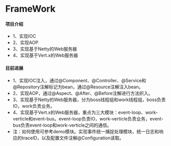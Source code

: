 # FrameWork

#### 项目介绍
- 1、实现IOC
- 2、实现AOP
- 3、实现基于Netty的Web服务器
- 4、实现基于Vert.x的Web服务器
#### 目前进展
- 1、实现IOC注入，通过@Component、@Controller、@Service和@Repository注解标记为bean，通过@Resource注解注入bean。
- 2、实现AOP，通过@Aspect、@After、@Before注解进行方法织入。
- 3、实现基于Netty的Web服务器，分为boss线程组和work线程组，boss负责IO，work负责业务。
- 4、实现基于Vert.x的Web服务器，重点为三大模块：event-loop、work-verticle和event-bus。event-loop负责IO，work-verticle负责业务，event-bus负责event-loop和work-verticle之间的通信。
- 注：如何使用可参考demo模块。实现事件统一捕捉处理模块，统一日志和响应的traceID，以及配置文件注解@Configuration读取。
